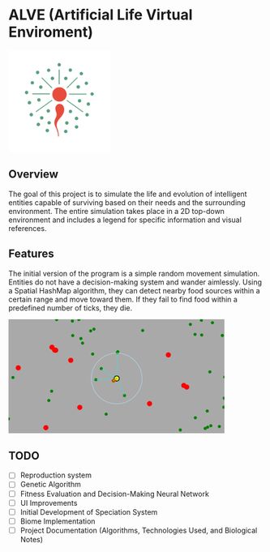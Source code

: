# ALVE (Artificial Life Virtual Enviroment)
<img src="images/logo.png" alt="Logo" width="200"/>


## Overview

The goal of this project is to simulate the life and evolution of intelligent entities capable of surviving based on their needs and the surrounding environment. The entire simulation takes place in a 2D top-down environment and includes a legend for specific information and visual references.




## Features

The initial version of the program is a simple random movement simulation. Entities do not have a decision-making system and wander aimlessly. Using a Spatial HashMap algorithm, they can detect nearby food sources within a certain range and move toward them. If they fail to find food within a predefined number of ticks, they die.

![png](/images/screenshots/SpatialHashMapExample.png)

## TODO
- [ ] Reproduction system
- [ ] Genetic Algorithm
- [ ] Fitness Evaluation and Decision-Making Neural Network
- [ ] UI Improvements
- [ ] Initial Development of Speciation System
- [ ] Biome Implementation
- [ ] Project Documentation (Algorithms, Technologies Used, and Biological Notes)